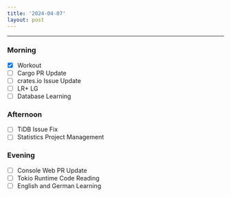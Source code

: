 ```yaml
---
title: '2024-04-07'
layout: post
---
```


---

### Morning

- [x] Workout
- [ ] Cargo PR Update
- [ ] crates.io Issue Update
- [ ] LR+ LG
- [ ] Database Learning

### Afternoon

- [ ] TiDB Issue Fix
- [ ] Statistics Project Management

### Evening

- [ ] Console Web PR Update
- [ ] Tokio Runtime Code Reading
- [ ] English and German Learning
